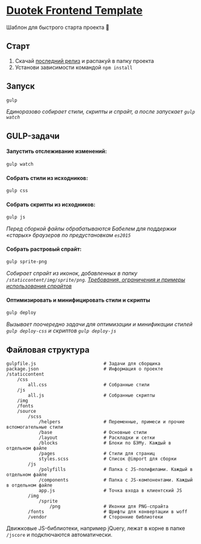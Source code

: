 # [Duotek Frontend Template](//github.com/sashasushko/duotek-frontend)
Шаблон для быстрого старта проекта :rocket:

## Старт
1. Скачай [последний релиз](//github.com/sashasushko/duotek-frontend/releases) и распакуй в папку проекта
2. Установи зависимости командой `npm install`

## Запуск
```bash
gulp
```
_Единоразово собирает стили, скрипты и спрайт, а после запускает `gulp watch`_

## GULP-задачи
#### Запустить отслеживание изменений:
```bash
gulp watch
```

#### Собрать стили из исходников:
```bash
gulp css
```

#### Собрать скрипты из исходников:
```bash
gulp js
```
_Перед сборкой файлы обрабатываются Бабелем для поддержки «старых» браузеров по предустановкам `es2015`_

#### Собрать растровый спрайт:
```bash
gulp sprite-png
```
_Собирает спрайт из иконок, добавленных в папку `/staticcontent/img/sprite/png`.
[Требования, ограничения и примеры использования спрайтов](//github.com/sashasushko/duotek-frontend/blob/master/sprites.md)_

#### Оптимизировать и минифицировать стили и скрипты
```bash
gulp deploy
```
_Вызывает поочередно задачи для оптимизации и минификации стилей `gulp deploy-css` и скриптов `gulp deploy-js`_


## Файловая структура
```
gulpfile.js                         # Задачи для сборщика
package.json                        # Информация о проекте
/staticcontent
    /css
        all.css                     # Собранные стили
    /js
        all.js                      # Собранные скрипты
    /img
    /fonts
    /source
        /scss
            /helpers                # Переменные, примеси и прочие вспомогательные стили
            /base                   # Основные стили
            /layout                 # Раскладки и сетки
            /blocks                 # Блоки по БЭМу. Каждый в отдельном файле
            /pages                  # Стили для страниц
            styles.scss             # Список @import для сборки
        /js
            /polyfills              # Папка с JS-полифилами. Каждый в отдельном файле
            /components             # Папка с JS-компонентами. Каждый в отдельном файле
            app.js                  # Точка входа в клиентский JS
        /img
            /sprite
                /png                # Иконки для PNG-спрайта
        /fonts                      # Шрифты для конвертации в woff
        /vendor                     # Сторонние библиотеки
```

Движковые JS-библиотеки, например jQuery, лежат в корне в папке `/jscore` и подключаются автоматически.
